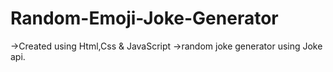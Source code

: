 # Random-Emoji-Joke-Generator

->Created using Html,Css & JavaScript
->random joke generator using Joke api.

